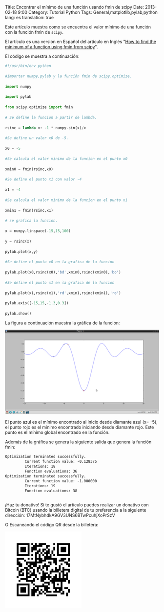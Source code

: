 Title: Encontrar el mínimo de una función usando fmin de scipy
Date: 2013-02-18 9:00
Category: Tutorial Python
Tags: General,matplotlib,pylab,python
lang: es
translation: true

Este artículo muestra como se encuentra el valor mínimo de una función con la función fmin de `scipy`.

El artículo es una versión en Español del artículo en Inglés "[How to find the minimum of a function using fmin from scipy](https://glowingpython.blogspot.com/2011/04/how-to-find-minimum-of-function-using.html)".

El código se muestra a continuación:

```python
#!/usr/bin/env python

#Importar numpy,pylab y la función fmin de scipy.optimize.

import numpy

import pylab

from scipy.optimize import fmin

# Se define la funcion a partir de lambda.

rsinc = lambda x: -1 * numpy.sin(x)/x

#Se define un valor x0 de -5.

x0 = -5

#Se calcula el valor minimo de la funcion en el punto x0

xmin0 = fmin(rsinc,x0)

#Se define el punto x1 con valor -4

x1 = -4

#Se calcula el valor minimo de la funcion en el punto x1

xmin1 = fmin(rsinc,x1)

# se grafica la funcion.

x = numpy.linspace(-15,15,100)

y = rsinc(x)

pylab.plot(x,y)

#Se define el punto x0 en la grafica de la funcion

pylab.plot(x0,rsinc(x0),'bd',xmin0,rsinc(xmin0),'bo')

#Se define el punto x1 en la grafica de la funcion

pylab.plot(x1,rsinc(x1),'rd',xmin1,rsinc(xmin1),'ro')

pylab.axis([-15,15,-1.3,0.3])

pylab.show()
```


La figura a continuación muestra la gráfica de la función:

![](./images/encontrarelminimodeunafuncionusandofmindescipy.png) 

El punto azul es el mínimo encontrado al inicio desde diamante azul  (x= -5), el punto rojo es el mínimo encontrado iniciando desde diamante rojo. Este punto es el mínimo global encontrado en la función.

Además de la gráfica se genera la siguiente salida que genera la función fmin:

```
Optimization terminated successfully.
         Current function value: -0.128375
         Iterations: 18
         Function evaluations: 36
Optimization terminated successfully.
         Current function value: -1.000000
         Iterations: 19
         Function evaluations: 38
```

##  ##
¡Haz tu donativo!
Si te gustó el artículo puedes realizar un donativo con Bitcoin (BTC)
usando la billetera digital de tu preferencia a la siguiente
dirección: 17MtNybhdkA9GV3UNS6BTwPcuhjXoPrSzV

O Escaneando el código QR desde la billetera:

![17MtNybhdkA9GV3UNS6BTwPcuhjXoPrSzV](./images/17MtNybhdkA9GV3UNS6BTwPcuhjXoPrSzV.png)